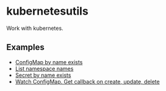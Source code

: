 # kubernetesutils

Work with kubernetes.

## Examples

- [ConfigMap by name exists](Example_ConfigmapByNameExists_test.go)
- [List namespace names](Example_ListNamespaceNames_test.go)
- [Secret by name exists](Example_SecretByNameExists_test.go)
- [Watch ConfigMap. Get callback on create, update, delete](Example_WatchConfigMap_test.go)
